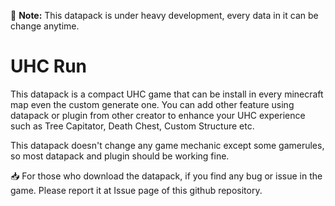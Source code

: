 📄 **Note:** This datapack is under heavy development, every data in it can be change anytime.

# UHC Run

This datapack is a compact UHC game that can be install in every minecraft map even the custom generate one. 
You can add other feature using datapack or plugin from other creator to enhance your UHC experience such as Tree Capitator, Death Chest, Custom Structure etc. 

This datapack doesn't change any game mechanic except some gamerules, so most datapack and plugin should be working fine.

📥 For those who download the datapack, if you find any bug or issue in the game. Please report it at Issue page of this github repository.
